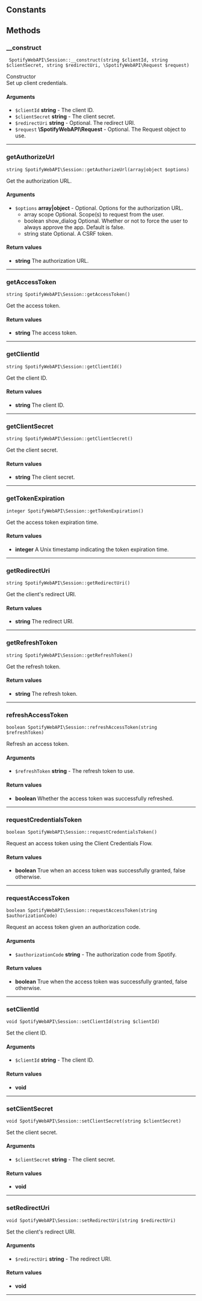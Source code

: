## Constants


## Methods

### __construct


     SpotifyWebAPI\Session::__construct(string $clientId, string $clientSecret, string $redirectUri, \SpotifyWebAPI\Request $request)

Constructor<br>
Set up client credentials.

#### Arguments
* `$clientId` **string** - The client ID.
* `$clientSecret` **string** - The client secret.
* `$redirectUri` **string** - Optional. The redirect URI.
* `$request` **\SpotifyWebAPI\Request** - Optional. The Request object to use.



---


### getAuthorizeUrl


    string SpotifyWebAPI\Session::getAuthorizeUrl(array|object $options)

Get the authorization URL.

#### Arguments
* `$options` **array\|object** - Optional. Options for the authorization URL.
    * array scope Optional. Scope(s) to request from the user.
    * boolean show_dialog Optional. Whether or not to force the user to always approve the app. Default is false.
    * string state Optional. A CSRF token.



#### Return values
* **string** The authorization URL.


---


### getAccessToken


    string SpotifyWebAPI\Session::getAccessToken()

Get the access token.


#### Return values
* **string** The access token.


---


### getClientId


    string SpotifyWebAPI\Session::getClientId()

Get the client ID.


#### Return values
* **string** The client ID.


---


### getClientSecret


    string SpotifyWebAPI\Session::getClientSecret()

Get the client secret.


#### Return values
* **string** The client secret.


---


### getTokenExpiration


    integer SpotifyWebAPI\Session::getTokenExpiration()

Get the access token expiration time.


#### Return values
* **integer** A Unix timestamp indicating the token expiration time.


---


### getRedirectUri


    string SpotifyWebAPI\Session::getRedirectUri()

Get the client's redirect URI.


#### Return values
* **string** The redirect URI.


---


### getRefreshToken


    string SpotifyWebAPI\Session::getRefreshToken()

Get the refresh token.


#### Return values
* **string** The refresh token.


---


### refreshAccessToken


    boolean SpotifyWebAPI\Session::refreshAccessToken(string $refreshToken)

Refresh an access token.

#### Arguments
* `$refreshToken` **string** - The refresh token to use.


#### Return values
* **boolean** Whether the access token was successfully refreshed.


---


### requestCredentialsToken


    boolean SpotifyWebAPI\Session::requestCredentialsToken()

Request an access token using the Client Credentials Flow.


#### Return values
* **boolean** True when an access token was successfully granted, false otherwise.


---


### requestAccessToken


    boolean SpotifyWebAPI\Session::requestAccessToken(string $authorizationCode)

Request an access token given an authorization code.

#### Arguments
* `$authorizationCode` **string** - The authorization code from Spotify.


#### Return values
* **boolean** True when the access token was successfully granted, false otherwise.


---


### setClientId


    void SpotifyWebAPI\Session::setClientId(string $clientId)

Set the client ID.

#### Arguments
* `$clientId` **string** - The client ID.


#### Return values
* **void** 


---


### setClientSecret


    void SpotifyWebAPI\Session::setClientSecret(string $clientSecret)

Set the client secret.

#### Arguments
* `$clientSecret` **string** - The client secret.


#### Return values
* **void** 


---


### setRedirectUri


    void SpotifyWebAPI\Session::setRedirectUri(string $redirectUri)

Set the client's redirect URI.

#### Arguments
* `$redirectUri` **string** - The redirect URI.


#### Return values
* **void** 


---

